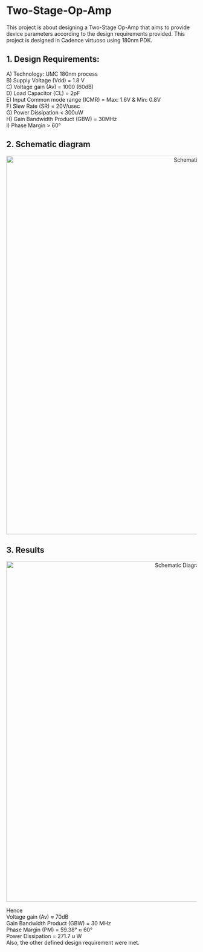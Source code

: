 # Two-Stage-Op-Amp
This project is about designing a Two-Stage Op-Amp that aims to provide device parameters according to the design requirements provided. This project is designed in Cadence virtuoso using 180nm PDK.

## 1. Design Requirements:

A) Technology: UMC 180nm process \
B) Supply Voltage (Vdd) = 1.8 V \
C) Voltage gain (Av) = 1000 (60dB) \
D) Load Capacitor (CL) = 2pF \
E) Input Common mode range (ICMR) = Max: 1.6V & Min: 0.8V \
F) Slew Rate (SR) = 20V/usec \
G) Power Dissipation < 300uW \
H) Gain Bandwidth Product (GBW) = 30MHz \
I) Phase Margin > 60°


## 2. Schematic diagram

<p align="center">
<img width="1000" alt="Schematic Diagram" src="https://user-images.githubusercontent.com/62088646/218270192-169a3bfa-6f42-4607-b4f1-f2b749494161.png">
</p>


## 3. Results

<p align="center">
<img width="900" alt="Schematic Diagram" src="https://user-images.githubusercontent.com/62088646/212559710-30275fc0-3828-42fc-9c49-ce2754865304.jpg">
</p>

Hence \
Voltage gain (Av) ≈ 70dB \
Gain Bandwidth Product (GBW) = 30 MHz \
Phase Margin (PM) = 59.38° ≈ 60° \
Power Dissipation = 271.7 u W \
Also, the other defined design requirement were met.
